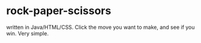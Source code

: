 # rock-paper-scissors
written in Java/HTML/CSS. Click the move you want to make, and see if you win. Very simple.

